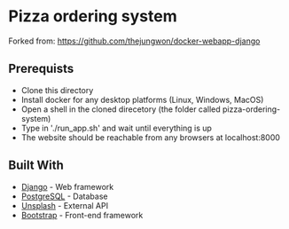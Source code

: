 # Pizza ordering system
Forked from: https://github.com/thejungwon/docker-webapp-django

## Prerequists
- Clone this directory
- Install docker for any desktop platforms (Linux, Windows, MacOS)
- Open a shell in the cloned direcetory (the folder called pizza-ordering-system)
- Type in './run_app.sh' and wait until everything is up
- The website should be reachable from any browsers at localhost:8000

## Built With

* [Django](https://www.djangoproject.com/) - Web framework
* [PostgreSQL](https://www.postgresql.org/) - Database
* [Unsplash](https://source.unsplash.com/) - External API
* [Bootstrap](https://getbootstrap.com/) - Front-end framework

